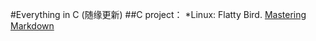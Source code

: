 #Everything in C (随缘更新)
##C project：
  *Linux:
     Flatty Bird.
[Mastering Markdown](https://guides.github.com/features/mastering-markdown/)
